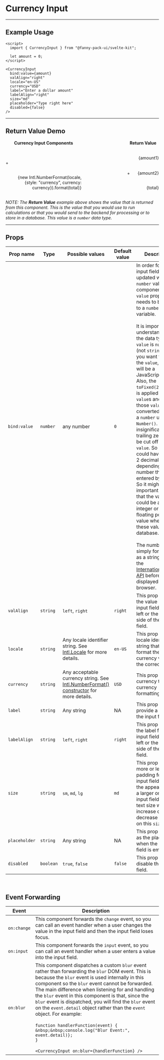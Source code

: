 <script lang="ts">
  import { CurrencyInput } from "/src/lib";

  let locale = "en-US";
  let currency = "USD";
  let amount = 0;
  let amount1 = 0;
  let amount2 = 0;
  $: total = amount1 + amount2;
</script>


# Currency Input

---

## Example Usage

<CurrencyInput
  bind:value={amount1}
  valAlign="right"
  locale={locale}
  currency={currency}
  label="Enter a dollar amount"
  labelAlign="right"
  size="md"
  placeholder="Type right here"
  disabled={false}
/>

```svelte
<script>
  import { CurrencyInput } from "@fanny-pack-ui/svelte-kit";

  let amount = 0;
</script>

<CurrencyInput
  bind:value={amount}
  valAlign="right"
  locale="en-US"
  currency="USD"
  label="Enter a dollar amount"
  labelAlign="right"
  size="md"
  placeholder="Type right here"
  disabled={false}
/>
```

<hr>

## Return Value Demo

<div id="return-value-demo">
  <div id="currency">
    <div id="curr-title">Currency Input Components</div>
    <div id="curr1">
      <CurrencyInput
        bind:value={amount1}
        locale={locale}
        currency={currency}
        size="md"
        placeholder="Type right here"
        disabled={false}
      />
    </div>
    <div id="curr-plus">+</div>
    <div id="curr2">
      <CurrencyInput
        bind:value={amount2}
        locale={locale}
        currency={currency}
        size="md"
        placeholder="Type right here"
        disabled={false}
      />
    </div>
    <div id="curr-total">{new Intl.NumberFormat(locale, {style: "currency", currency: currency}).format(total)}</div>
  </div>

  <div id="return-value">
    <div id="rv-title">Return Value</div>
    <div id="rv1">{amount1}</div>
    <div id="rv-plus">+</div>
    <div id="rv2">{amount2}</div>
    <div id="rv-total">{total}</div>
  </div>
</div>

<br>

*NOTE: The **Return Value** example above shows the value that is returned from this component. This is the value that you would use to run calculations or that you would send to the backend for processing or to store in a database. This value is a `number` data type.*

---

## Props
| Prop name | Type | Possible values | Default value | Description |
| --------- | ---- | --------------- | ------------- | ----------- |
| `bind:value` | `number` | any number | `0` | In order for the input field to be updated with a `number` value, this component's `value` property needs to be bound to a `number` variable.<br><br>It is important to understand that the data type of `value` is `number` (not `string`). So if you want to store the `value`, then it will be a JavaScript `number`. Also, the `toFixed(2)` method is applied to all `value`s and then those `value`s are converted back to a `number` using `Number()`. So any insignificant trailing zeros will be cut off from `value`. So `value` could have 0, 1, or 2 decimal places depending on the number that is entered by a user. So it might be important to know that the value could be an integer or a floating point value when storing these values in a database.<br><br> The number is simply formatted as a string using the [Internationalization API](https://developer.mozilla.org/en-US/docs/Web/JavaScript/Reference/Global_Objects/Intl/NumberFormat) before it is displayed in the browser. |
| `valAlign` | `string` | `left`, `right` | `right` | This prop will align the value in the input field either to left or the right side of the input field. |
| `locale` | `string` | Any locale identifier string. See [Intl.Locale](https://developer.mozilla.org/en-US/docs/Web/JavaScript/Reference/Global_Objects/Intl/Locale) for more details. | `en-US` | This prop is the locale identifier string that will format the currency value to the correct format. |
| `currency` | `string` | Any acceptable currency string. See [Intl.NumberFormat() constructor](https://developer.mozilla.org/en-US/docs/Web/JavaScript/Reference/Global_Objects/Intl/NumberFormat/NumberFormat) for more details. | `USD` | This prop is the currency to use in currency formatting. |
| `label` | `string` | Any string | NA | This prop will provide a label for the input field. |
| `labelAlign` | `string` | `left`, `right` | `right` | This prop will align the label for the input field either to left or the right side of the input field. |
| `size` | `string` | `sm`, `md`, `lg` | `md` | This prop will set more or less padding for the input field to give the appearance of a larger or smaller input field. The text size will also increase or decrease based on this `size` prop. |
| `placeholder` | `string` | Any string | NA | This prop will act as the placeholder when the input field is empty. |
| `disabled` | `boolean` | `true`, `false` | `false` | This prop will disable the input field. |

<br>

## Event Forwarding
| Event | Description |
| ----- | ----------- |
| `on:change` | This component forwards the `change` event, so you can call an event handler when a user changes the value in the input field and then the input field loses focus. |
| `on:input` | This component forwards the `input` event, so you can call an event handler when a user enters a value into the input field. |
| `on:blur` | This component dispatches a custom `blur` event rather than forwarding the `blur` DOM event. This is because the `blur` event is used internally in this component so the `blur` event cannot be forwarded. The main difference when listening for and handling the `blur` event in this component is that, since the `blur` event is dispatched, you will find the `blur` event on the `event.detail` object rather than the `event` object. For example:<br><br>`function handlerFunction(event) {`<br>`&nbsp;&nbsp;console.log("Blur Event:", event.detail)};`<br>`}`<br><br>`<CurrencyInput on:blur={handlerFunction} />` |


<style>
  #return-value-demo {
    display: flex;

    & #currency {
      margin-right: 150px;

      & #curr-total {
        padding-right: 11px;
      }
    }

    & #rv1, & #rv2 {
      padding-bottom: 11px;
    }

    & #currency, & #return-value {
      display: grid;
      align-items: end;
      grid-template-columns: auto 1fr;
      grid-template-rows: auto 1fr 1fr;

      & #curr-title, & #rv-title {
        grid-column: 1 / 3;
        grid-row: 1 / 2;
        text-align: center;
        margin-bottom: 20px;
        font-weight: bold;
      }
      & #curr1, & #rv1 {
        grid-column: 2 / 3;
        grid-row: 2 / 3;
        text-align: right;
        margin-bottom: 5px;
      }
      & #curr-plus, & #rv-plus {
        grid-column: 1 / 2;
        grid-row: 3 / 4;
        padding-right: 25px;
        padding-bottom: 11px;
      }
      & #curr2, & #rv2 {
        grid-column: 2 / 3;
        grid-row: 3 / 4;
        text-align: right;
      }
      & #curr-total, & #rv-total {
        grid-column: 1 / 3;
        grid-row: 4 / 5;
        width: 100%;
        text-align: right;
        padding-top: 10px;
        border-top: 1px solid var(--light-gray);
        margin-top: 10px;
      }
    }
  }
</style>
